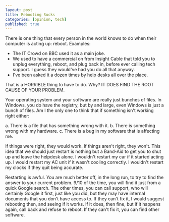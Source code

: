 ```yaml
---
layout: post
title: Rebooting Sucks
categories: [opinion, tech]
published: true
---
```


There is one thing that every person in the world knows to do when their computer is acting up: reboot. Examples:

* The IT Crowd on BBC used it as a main joke.
* We used to have a commercial on from Insight Cable that told you to unplug everything, reboot, and plug back in, before ever calling tech support.  I guess they would've had you do all that anyway.
* I've been asked it a dozen times by help desks all over the place.

That is a HORRIBLE thing to have to do.  Why?   IT DOES FIND THE ROOT CAUSE OF YOUR PROBLEM.

Your operating system and your software are really just bunches of files.  In Windows, you do have the registry, but by and large, even Windows is just a bunch of files.  Am I the only one to think that if something isn't working right either:

a. There is a file that has something wrong with it.
b. There is something wrong with my hardware.
c. There is a bug in my software that is affecting me.

If things were right, they would work.  If things aren't right, they won't.  This idea that we should just restart is nothing but a Band-Aid to get you to shut up and leave the helpdesk alone.  I wouldn't restart my car if it started acting up.  I would restart my AC unit if it wasn't cooling correctly. I wouldn't restart my clocks if they quit being accurate.   

Restarting is awful.  You are much better off, in the long run, to try to find the answer to your current problem.  9/10 of the time, you will find it just from a quick Google search.   The other times, you can call support, who will certainly Google it first, just like you did, but they may have internal documents that you don't have access to.  If they can't fix it, I would suggest rebooting then, and seeing if it works.   If it does, then fine, but if it happens again, call back and refuse to reboot.   If they can't fix it, you can find other software.


